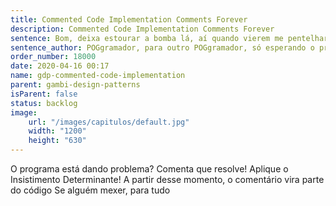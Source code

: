 ```yaml
---
title: Commented Code Implementation Comments Forever
description: Commented Code Implementation Comments Forever
sentence: Bom, deixa estourar a bomba lá, aí quando vierem me pentelhar aqui eu vejo o que faço...
sentence_author: POGgramador, para outro POGgramador, só esperando o problema voltar
order_number: 18000
date: 2020-04-16 00:17
name: gdp-commented-code-implementation
parent: gambi-design-patterns
isParent: false
status: backlog
image:
    url: "/images/capitulos/default.jpg"
    width: "1200"
    height: "630"
---
```

O programa está dando problema?
Comenta que resolve! Aplique o Insistimento Determinante!
A partir desse momento, o comentário vira parte do código
Se alguém mexer, para tudo
